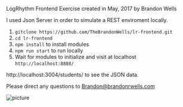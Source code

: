 LogRhythm Frontend Exercise created in May, 2017 by Brandon Wells

I used Json Server in order to simulate a REST enviroment locally.

1) `gitclone https://github.com/TheBrandonWells/lr-frontend.git`
2) `cd lr-frontend`
3) `npm install` to install modules
4) `npm run start` to run locally
5) Wait for modules to initialize and visit at localhost `http://localhost:8888/`

http://localhost:3004/students/ to see the JSON data.

Please direct any questions to Brandon@brandonrwells.com


![picture]()
